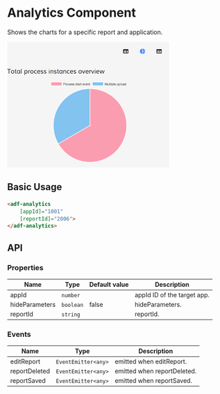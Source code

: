 # Analytics Component

Shows the charts for a specific report and application.

![Analytics-without-parameters](../images/analytics-without-parameters.png)

## Basic Usage

```html
<adf-analytics 
    [appId]="1001" 
    [reportId]="2006">
</adf-analytics>
```

## API

### Properties

| Name           | Type      | Default value | Description                 |
|----------------|-----------|---------------|-----------------------------|
| appId          | `number`  |               | appId ID of the target app. |
| hideParameters | `boolean` | false         | hideParameters.             |
| reportId       | `string`  |               | reportId.                   |

### Events

| Name          | Type                | Description                 |
|---------------|---------------------|-----------------------------|
| editReport    | `EventEmitter<any>` | emitted when editReport.    |
| reportDeleted | `EventEmitter<any>` | emitted when reportDeleted. |
| reportSaved   | `EventEmitter<any>` | emitted when reportSaved.   |
